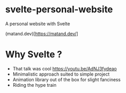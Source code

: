 # svelte-personal-website

A personal website with Svelte

(matand.dev)[https://matand.dev/]

# Why Svelte ?

- That talk was cool https://youtu.be/AdNJ3fydeao
- Minimalistic approach suited to simple project
- Animation library out of the box for slight fanciness
- Riding the hype train
